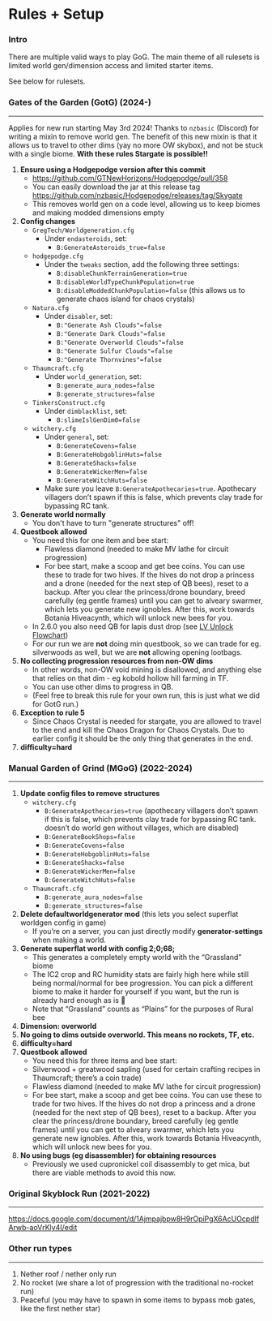 # Rules + Setup

### Intro

There are multiple valid ways to play GoG. The main theme of all rulesets is limited world gen/dimension access and limited starter items.

See below for rulesets.

### Gates of the Garden (GotG) (2024-)

--------------------------------------

Applies for new run starting May 3rd 2024! Thanks to `nzbasic` (Discord) for writing a mixin to remove world gen. The benefit of this new mixin is that it allows us to travel to other dims (yay no more OW skybox), and not be stuck with a single biome. **With these rules Stargate is possible!!**

1. **Ensure using a Hodgepodge version after this commit**
    - https://github.com/GTNewHorizons/Hodgepodge/pull/358
    - You can easily download the jar at this release tag https://github.com/nzbasic/Hodgepodge/releases/tag/Skygate
    - This removes world gen on a code level, allowing us to keep biomes and making modded dimensions empty
2. **Config changes**
    - `GregTech/Worldgeneration.cfg`
        - Under `endasteroids`, set:
            - `B:GenerateAsteroids_true=false`
    - `hodgepodge.cfg`
        - Under the `tweaks` section, add the following three settings:
            - `B:disableChunkTerrainGeneration=true`
            - `B:disableWorldTypeChunkPopulation=true`
            - `B:disableModdedChunkPopulation=false` (this allows us to generate chaos island for chaos crystals)
    - `Natura.cfg`
        - Under `disabler`, set:
            - `B:"Generate Ash Clouds"=false`
            - `B:"Generate Dark Clouds"=false`
            - `B:"Generate Overworld Clouds"=false`
            - `B:"Generate Sulfur Clouds"=false`
            - `B:"Generate Thornvines"=false`
    - `Thaumcraft.cfg`
        - Under `world_generation`, set:
            - `B:generate_aura_nodes=false`
            - `B:generate_structures=false`
    - `TinkersConstruct.cfg`
        - Under `dimblacklist`, set:
            - `B:slimeIslGenDim0=false`
    - `witchery.cfg`
        - Under `general`, set:
            - `B:GenerateCovens=false`
            - `B:GenerateHobgoblinHuts=false`
            - `B:GenerateShacks=false`
            - `B:GenerateWickerMen=false`
            - `B:GenerateWitchHuts=false`
        - Make sure you leave `B:GenerateApothecaries=true`. Apothecary villagers don’t spawn if this is false, which prevents clay trade for bypassing RC tank.
3. **Generate world normally**
    - You don't have to turn "generate structures" off!
4. **Questbook allowed**
    - You need this for one item and bee start:
        - Flawless diamond (needed to make MV lathe for circuit progression)
        - For bee start, make a scoop and get bee coins. You can use these to trade for two hives. If the hives do not drop a princess and a drone (needed for the next step of QB bees), reset to a backup. After you clear the princess/drone boundary, breed carefully (eg gentle frames) until you can get to alveary swarmer, which lets you generate new ignobles. After this, work towards Botania Hiveacynth, which will unlock new bees for you.
    - In 2.6.0 you also need QB for lapis dust drop (see [LV Unlock Flowchart](../flowchart/LV-Unlock.svg))
    - For our run we are **not** doing min questbook, so we can trade for eg. silverwoods as well, but we are **not** allowing opening lootbags.
5. **No collecting progression resources from non-OW dims**
    - In other words, non-OW void mining is disallowed, and anything else that relies on that dim - eg kobold hollow hill farming in TF.
    - You can use other dims to progress in QB.
    - (Feel free to break this rule for your own run, this is just what we did for GotG run.)
6. **Exception to rule 5**
    - Since Chaos Crystal is needed for stargate, you are allowed to travel to the end and kill the Chaos Dragon for Chaos Crystals. Due to earlier config it should be the only thing that generates in the end.
7. **difficulty=hard**


### Manual Garden of Grind (MGoG) (2022-2024)

--------------------------------------

1. **Update config files to remove structures**
    - `witchery.cfg`
        - `B:GenerateApothecaries=true` (apothecary villagers don’t spawn if this is false, which prevents clay trade for bypassing RC tank. doesn’t do world gen without villages, which are disabled)
        - `B:GenerateBookShops=false`
        - `B:GenerateCovens=false`
        - `B:GenerateHobgoblinHuts=false`
        - `B:GenerateShacks=false`
        - `B:GenerateWickerMen=false`
        - `B:GenerateWitchHuts=false`
    - `Thaumcraft.cfg`
        - `B:generate_aura_nodes=false`
        - `B:generate_structures=false`
2. **Delete defaultworldgenerator mod** (this lets you select superflat worldgen config in game)
    - If you’re on a server, you can just directly modify **generator-settings** when making a world.
3. **Generate superflat world with config 2;0;68;**
    - This generates a completely empty world with the “Grassland” biome
    - The IC2 crop and RC humidity stats are fairly high here while still being normal/normal for bee progression. You can pick a different biome to make it harder for yourself if you want, but the run is already hard enough as is 🙂
    - Note that “Grassland” counts as “Plains” for the purposes of Rural bee
4. **Dimension: overworld**
5. **No going to dims outside overworld. This means no rockets, TF, etc.**
5. **difficulty=hard**
6. **Questbook allowed**
    - You need this for three items and bee start:
    - Silverwood + greatwood sapling (used for certain crafting recipes in Thaumcraft; there’s a coin trade)
    - Flawless diamond (needed to make MV lathe for circuit progression)
    - For bee start, make a scoop and get bee coins. You can use these to trade for two hives. If the hives do not drop a princess and a drone (needed for the next step of QB bees), reset to a backup. After you clear the princess/drone boundary, breed carefully (eg gentle frames) until you can get to alveary swarmer, which lets you generate new ignobles. After this, work towards Botania Hiveacynth, which will unlock new bees for you.
7. **No using bugs (eg disassembler) for obtaining resources**
    - Previously we used cupronickel coil disassembly to get mica, but there are viable methods to avoid this now.


### Original Skyblock Run (2021-2022)

--------------------------------------

https://docs.google.com/document/d/1Ajmpajbpw8H9rOpiPgX6AcUOcpdIfArwb-aoVrKly4I/edit

### Other run types

--------------------------------------

1. Nether roof / nether only run
2. No rocket (we share a lot of progression with the traditional no-rocket run)
3. Peaceful (you may have to spawn in some items to bypass mob gates, like the first nether star)
